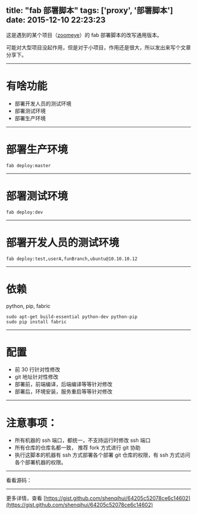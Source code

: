 title: "fab 部署脚本"
tags: ['proxy', '部署脚本']
date: 2015-12-10 22:23:23
---

这是遇到的某个项目（[zoomeye](https://www.zoomeye.org)）的 fab 部署脚本的改写通用版本。

可能对大型项目没起作用，但是对于小项目，作用还是很大，所以发出来写个文章分享下。


<!--more-->

---

# 有啥功能
* 部署开发人员的测试环境
* 部署测试环境
* 部署生产环境

---

# 部署生产环境
```
fab deploy:master
```

---

# 部署测试环境
```
fab deploy:dev
```

---
# 部署开发人员的测试环境
```
fab deploy:test,userA,funBranch,ubuntu@10.10.10.12
```

---

# 依赖
python, pip, fabric
```
sudo apt-get build-essential python-dev python-pip
sudo pip install fabric
```

---

# 配置
* 前 30 行针对性修改
* git 地址针对性修改
* 部署前，前端编译，后端编译等等针对修改
* 部署后，环境安装，服务重启等等针对修改

---

# 注意事项：
* 所有机器的 ssh 端口，都统一，不支持运行时修改 ssh 端口
* 所有仓库的仓库名都一致， 推荐 fork 方式进行 git 协助
* 执行这脚本的机器有 ssh 方式部署各个部署 git 仓库的权限，有 ssh 方式访问各个部署机器的权限。

---

看看源码：
<script src="http://gist.stutostu.com/shenqihui/64205c52078ce6c14602.js?file=fabfile.py"></script>

---

更多详情，查看 [https://gist.github.com/shenqihui/64205c52078ce6c14602](https://gist.github.com/shenqihui/64205c52078ce6c14602)

